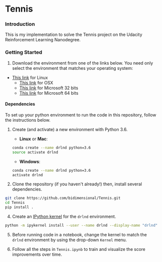 # Tennis

### Introduction

This is my implementation to solve the Tennis project on the Udacity Reinforcement Learning Nanodegree.

### Getting Started

1. Download the environment from one of the links below.  You need only select the environment that matches your operating system:
  - [This link](https://s3-us-west-1.amazonaws.com/udacity-drlnd/P3/Tennis/Tennis_Linux.zip) for Linux
	- [This link](https://s3-us-west-1.amazonaws.com/udacity-drlnd/P3/Tennis/Tennis.app.zip) for OSX
	- [This link](https://s3-us-west-1.amazonaws.com/udacity-drlnd/P3/Tennis/Tennis_Windows_x86.zip) for Microsoft 32 bits
	- [This link](https://s3-us-west-1.amazonaws.com/udacity-drlnd/P3/Tennis/Tennis_Windows_x86_64.zip) for Microsoft 64 bits
    
#### Dependencies

To set up your python environment to run the code in this repository, follow the instructions below.

1. Create (and activate) a new environment with Python 3.6.

	- __Linux__ or __Mac__: 
	```bash
	conda create --name drlnd python=3.6
	source activate drlnd
	```
	- __Windows__: 
	```bash
	conda create --name drlnd python=3.6 
	activate drlnd
	```
	
3. Clone the repository (if you haven't already!) then, install several dependencies.
```bash
git clone https://github.com/bidimensional/Tennis.git
cd Tennis
pip install .
```

4. Create an [IPython kernel](http://ipython.readthedocs.io/en/stable/install/kernel_install.html) for the `drlnd` environment.  
```bash
python -m ipykernel install --user --name drlnd --display-name "drlnd"
```

5. Before running code in a notebook, change the kernel to match the `drlnd` environment by using the drop-down `Kernel` menu. 

6. Follow all the steps in `Tennis.ipynb` to train and visualize the score improvements over time.

